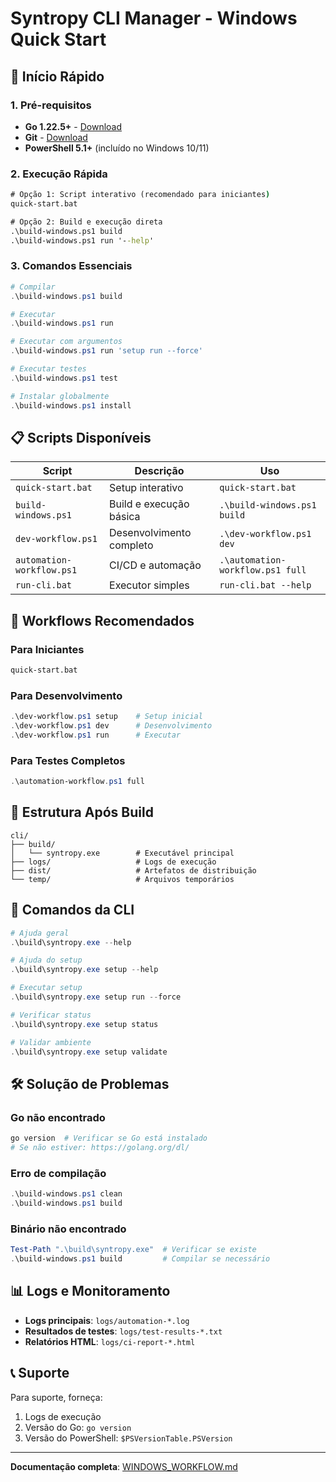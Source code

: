 # Syntropy CLI Manager - Windows Quick Start

## 🚀 Início Rápido

### 1. Pré-requisitos
- **Go 1.22.5+** - [Download](https://golang.org/dl/)
- **Git** - [Download](https://git-scm.com/download/win)
- **PowerShell 5.1+** (incluído no Windows 10/11)

### 2. Execução Rápida
```cmd
# Opção 1: Script interativo (recomendado para iniciantes)
quick-start.bat

# Opção 2: Build e execução direta
.\build-windows.ps1 build
.\build-windows.ps1 run '--help'
```

### 3. Comandos Essenciais
```powershell
# Compilar
.\build-windows.ps1 build

# Executar
.\build-windows.ps1 run

# Executar com argumentos
.\build-windows.ps1 run 'setup run --force'

# Executar testes
.\build-windows.ps1 test

# Instalar globalmente
.\build-windows.ps1 install
```

## 📋 Scripts Disponíveis

| Script | Descrição | Uso |
|--------|-----------|-----|
| `quick-start.bat` | Setup interativo | `quick-start.bat` |
| `build-windows.ps1` | Build e execução básica | `.\build-windows.ps1 build` |
| `dev-workflow.ps1` | Desenvolvimento completo | `.\dev-workflow.ps1 dev` |
| `automation-workflow.ps1` | CI/CD e automação | `.\automation-workflow.ps1 full` |
| `run-cli.bat` | Executor simples | `run-cli.bat --help` |

## 🎯 Workflows Recomendados

### Para Iniciantes
```cmd
quick-start.bat
```

### Para Desenvolvimento
```powershell
.\dev-workflow.ps1 setup    # Setup inicial
.\dev-workflow.ps1 dev      # Desenvolvimento
.\dev-workflow.ps1 run      # Executar
```

### Para Testes Completos
```powershell
.\automation-workflow.ps1 full
```

## 📁 Estrutura Após Build

```
cli/
├── build/
│   └── syntropy.exe        # Executável principal
├── logs/                   # Logs de execução
├── dist/                   # Artefatos de distribuição
└── temp/                   # Arquivos temporários
```

## 🔧 Comandos da CLI

```powershell
# Ajuda geral
.\build\syntropy.exe --help

# Ajuda do setup
.\build\syntropy.exe setup --help

# Executar setup
.\build\syntropy.exe setup run --force

# Verificar status
.\build\syntropy.exe setup status

# Validar ambiente
.\build\syntropy.exe setup validate
```

## 🛠️ Solução de Problemas

### Go não encontrado
```powershell
go version  # Verificar se Go está instalado
# Se não estiver: https://golang.org/dl/
```

### Erro de compilação
```powershell
.\build-windows.ps1 clean
.\build-windows.ps1 build
```

### Binário não encontrado
```powershell
Test-Path ".\build\syntropy.exe"  # Verificar se existe
.\build-windows.ps1 build         # Compilar se necessário
```

## 📊 Logs e Monitoramento

- **Logs principais**: `logs/automation-*.log`
- **Resultados de testes**: `logs/test-results-*.txt`
- **Relatórios HTML**: `logs/ci-report-*.html`

## 📞 Suporte

Para suporte, forneça:
1. Logs de execução
2. Versão do Go: `go version`
3. Versão do PowerShell: `$PSVersionTable.PSVersion`

---

**Documentação completa**: [WINDOWS_WORKFLOW.md](WINDOWS_WORKFLOW.md)
